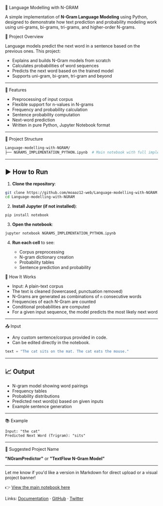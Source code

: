  🧠 Language Modelling with N-GRAM

A simple implementation of **N-Gram Language Modeling** using Python, designed to demonstrate how text prediction and probability modeling work using uni-grams, bi-grams, tri-grams, and higher-order N-grams.

 📌 Project Overview

Language models predict the next word in a sentence based on the previous ones. This project:

* Explains and builds N-Gram models from scratch
* Calculates probabilities of word sequences
* Predicts the next word based on the trained model
* Supports uni-gram, bi-gram, tri-gram and beyond

---

🚀 Features

* Preprocessing of input corpus
* Flexible support for n-values in N-grams
* Frequency and probability calculation
* Sentence probability computation
* Next-word prediction
* Written in pure Python, Jupyter Notebook format

---

📁 Project Structure

```bash
Language-modelling-with-NGRAM/
├── NGRAMS_IMPLEMENTATION_PYTHON.ipynb  # Main notebook with full implementation
```

---

## ▶️ How to Run

1. **Clone the repository**:

```bash
git clone https://github.com/moaaz12-web/Language-modelling-with-NGRAM.git
cd Language-modelling-with-NGRAM
```

2. **Install Jupyter (if not installed)**:

```bash
pip install notebook
```

3. **Open the notebook**:

```bash
jupyter notebook NGRAMS_IMPLEMENTATION_PYTHON.ipynb
```

4. **Run each cell** to see:

   * Corpus preprocessing
   * N-gram dictionary creation
   * Probability tables
   * Sentence prediction and probability

🧠 How It Works

* Input: A plain-text corpus
* The text is cleaned (lowercased, punctuation removed)
* N-Grams are generated as combinations of `n` consecutive words
* Frequencies of each N-Gram are counted
* Conditional probabilities are computed
* For a given input sequence, the model predicts the most likely next word

---

📤 Input

* Any custom sentence/corpus provided in code.
* Can be edited directly in the notebook.

```python
text = "The cat sits on the mat. The cat eats the mouse."
```

---

## 📈 Output

* N-gram model showing word pairings
* Frequency tables
* Probability distributions
* Predicted next word(s) based on given inputs
* Example sentence generation

---

📚 Example

```text
Input: "the cat"
Predicted Next Word (Trigram): "sits"
```

---

🔖 Suggested Project Name

**"NGramPredictor"** or **"TextFlow N-Gram Model"**

---

Let me know if you'd like a version in Markdown for direct upload or a visual project banner!

👉 [View the main notebook here](https://github.com/moaaz12-web/Language-modelling-with-NGRAM/blob/main/NGRAMS_IMPLEMENTATION_PYTHON.ipynb)

Links: [Documentation](https://docs.askthecode.ai) · [GitHub](https://github.com/askthecode/documentation) · [Twitter](https://twitter.com/askthecode_ai)
